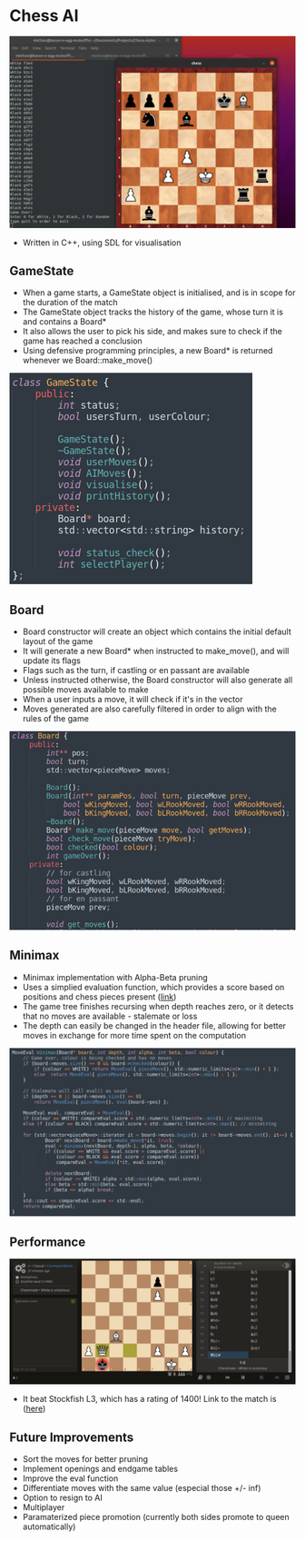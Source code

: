 # Chess AI

![alt text](https://github.com/viethan/Chess-AI/blob/main/img/readmeImg/chess!!!.png?raw=true)

* Written in C++, using SDL for visualisation

## GameState

* When a game starts, a GameState object is initialised, and is in scope for the duration of the match
* The GameState object tracks the history of the game, whose turn it is and contains a Board*
* It also allows the user to pick his side, and makes sure to check if the game has reached a conclusion
* Using defensive programming principles, a new Board* is returned whenever we Board::make_move()

![alt text](https://github.com/viethan/Chess-AI/blob/main/img/readmeImg/gamestate.png?raw=true)

## Board

* Board constructor will create an object which contains the initial default layout of the game
* It will generate a new Board* when instructed to make_move(), and will update its flags
* Flags such as the turn, if castling or en passant are available 
* Unless instructed otherwise, the Board constructor will also generate all possible moves available to make
* When a user inputs a move, it will check if it's in the vector
* Moves generated are also carefully filtered in order to align with the rules of the game

![alt text](https://github.com/viethan/Chess-AI/blob/main/img/readmeImg/board.png?raw=true)

## Minimax

* Minimax implementation with Alpha-Beta pruning
* Uses a simplied evaluation function, which provides a score based on positions and chess pieces present ([link](https://www.chessprogramming.org/Simplified_Evaluation_Function))
* The game tree finishes recursing when depth reaches zero, or it detects that no moves are available - stalemate or loss
* The depth can easily be changed in the header file, allowing for better moves in exchange for more time spent on the computation

![alt text](https://github.com/viethan/Chess-AI/blob/main/img/readmeImg/minimax.png?raw=true)

## Performance

![alt text](https://github.com/viethan/Chess-AI/blob/main/img/readmeImg/stockfishL3.png?raw=true)

* It beat Stockfish L3, which has a rating of 1400! Link to the match is ([here](https://lichess.org/MxnxuK6O))

## Future Improvements

* Sort the moves for better pruning
* Implement openings and endgame tables
* Improve the eval function
* Differentiate moves with the same value (especial those +/- inf)
* Option to resign to AI
* Multiplayer
* Paramaterized piece promotion (currently both sides promote to queen automatically)
